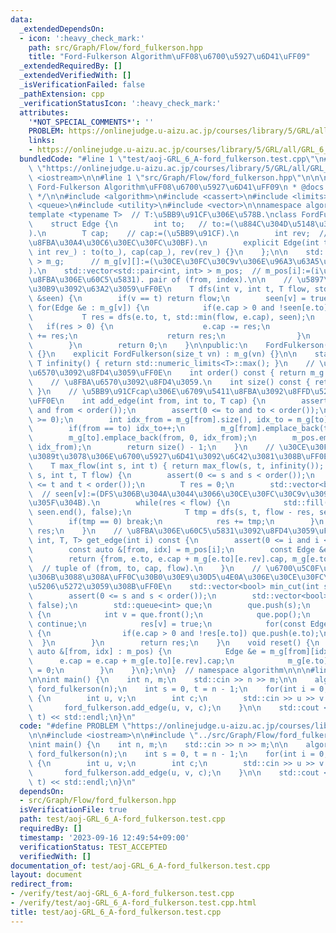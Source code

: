 ```yaml
---
data:
  _extendedDependsOn:
  - icon: ':heavy_check_mark:'
    path: src/Graph/Flow/ford_fulkerson.hpp
    title: "Ford-Fulkerson Algorithm\uFF08\u6700\u5927\u6D41\uFF09"
  _extendedRequiredBy: []
  _extendedVerifiedWith: []
  _isVerificationFailed: false
  _pathExtension: cpp
  _verificationStatusIcon: ':heavy_check_mark:'
  attributes:
    '*NOT_SPECIAL_COMMENTS*': ''
    PROBLEM: https://onlinejudge.u-aizu.ac.jp/courses/library/5/GRL/all/GRL_6_A
    links:
    - https://onlinejudge.u-aizu.ac.jp/courses/library/5/GRL/all/GRL_6_A
  bundledCode: "#line 1 \"test/aoj-GRL_6_A-ford_fulkerson.test.cpp\"\n#define PROBLEM\
    \ \"https://onlinejudge.u-aizu.ac.jp/courses/library/5/GRL/all/GRL_6_A\"\n\n#include\
    \ <iostream>\n\n#line 1 \"src/Graph/Flow/ford_fulkerson.hpp\"\n\n\n\n/**\n * @brief\
    \ Ford-Fulkerson Algorithm\uFF08\u6700\u5927\u6D41\uFF09\n * @docs docs/Graph/Flow/ford_fulkerson.md\n\
    \ */\n\n#include <algorithm>\n#include <cassert>\n#include <limits>\n#include\
    \ <queue>\n#include <utility>\n#include <vector>\n\nnamespace algorithm {\n\n\
    template <typename T>  // T:\u5BB9\u91CF\u306E\u578B.\nclass FordFulkerson {\n\
    \    struct Edge {\n        int to;   // to:=(\u884C\u304D\u5148\u30CE\u30FC\u30C9\
    ).\n        T cap;    // cap:=(\u5BB9\u91CF).\n        int rev;  // rev:=(\u9006\
    \u8FBA\u30A4\u30C6\u30EC\u30FC\u30BF).\n        explicit Edge(int to_, T cap_,\
    \ int rev_) : to(to_), cap(cap_), rev(rev_) {}\n    };\n\n    std::vector<std::vector<Edge>\
    \ > m_g;      // m_g[v][]:=(\u30CE\u30FC\u30C9v\u306E\u96A3\u63A5\u30EA\u30B9\u30C8\
    ).\n    std::vector<std::pair<int, int> > m_pos;  // m_pos[i]:=(i\u756A\u76EE\u306E\
    \u8FBA\u306E\u60C5\u5831). pair of (from, index).\n\n    // \u5897\u52A0\u30D1\
    \u30B9\u3092\u63A2\u3059\uFF0E\n    T dfs(int v, int t, T flow, std::vector<bool>\
    \ &seen) {\n        if(v == t) return flow;\n        seen[v] = true;\n       \
    \ for(Edge &e : m_g[v]) {\n            if(e.cap > 0 and !seen[e.to]) {\n     \
    \           T res = dfs(e.to, t, std::min(flow, e.cap), seen);\n             \
    \   if(res > 0) {\n                    e.cap -= res;\n                    m_g[e.to][e.rev].cap\
    \ += res;\n                    return res;\n                }\n            }\n\
    \        }\n        return 0;\n    }\n\npublic:\n    FordFulkerson() : FordFulkerson(0)\
    \ {}\n    explicit FordFulkerson(size_t vn) : m_g(vn) {}\n\n    static constexpr\
    \ T infinity() { return std::numeric_limits<T>::max(); }\n    // \u30CE\u30FC\u30C9\
    \u6570\u3092\u8FD4\u3059\uFF0E\n    int order() const { return m_g.size(); }\n\
    \    // \u8FBA\u6570\u3092\u8FD4\u3059.\n    int size() const { return m_pos.size();\
    \ }\n    // \u5BB9\u91CFcap\u306E\u6709\u5411\u8FBA\u3092\u8FFD\u52A0\u3059\u308B\
    \uFF0E\n    int add_edge(int from, int to, T cap) {\n        assert(0 <= from\
    \ and from < order());\n        assert(0 <= to and to < order());\n        assert(cap\
    \ >= 0);\n        int idx_from = m_g[from].size(), idx_to = m_g[to].size();\n\
    \        if(from == to) idx_to++;\n        m_g[from].emplace_back(to, cap, idx_to);\n\
    \        m_g[to].emplace_back(from, 0, idx_from);\n        m_pos.emplace_back(from,\
    \ idx_from);\n        return size() - 1;\n    }\n    // \u30CE\u30FC\u30C9s\u304B\
    \u3089t\u3078\u306E\u6700\u5927\u6D41\u3092\u6C42\u3081\u308B\uFF0EO(F*|E|).\n\
    \    T max_flow(int s, int t) { return max_flow(s, t, infinity()); }\n    T max_flow(int\
    \ s, int t, T flow) {\n        assert(0 <= s and s < order());\n        assert(0\
    \ <= t and t < order());\n        T res = 0;\n        std::vector<bool> seen(order());\
    \  // seen[v]:=(DFS\u306B\u304A\u3044\u3066\u30CE\u30FC\u30C9v\u3092\u8ABF\u3079\
    \u305F\u304B).\n        while(res < flow) {\n            std::fill(seen.begin(),\
    \ seen.end(), false);\n            T tmp = dfs(s, t, flow - res, seen);\n    \
    \        if(tmp == 0) break;\n            res += tmp;\n        }\n        return\
    \ res;\n    }\n    // \u8FBA\u306E\u60C5\u5831\u3092\u8FD4\u3059\uFF0E\n    std::tuple<int,\
    \ int, T, T> get_edge(int i) const {\n        assert(0 <= i and i < size());\n\
    \        const auto &[from, idx] = m_pos[i];\n        const Edge &e = m_g[from][idx];\n\
    \        return {from, e.to, e.cap + m_g[e.to][e.rev].cap, m_g[e.to][e.rev].cap};\
    \  // tuple of (from, to, cap, flow).\n    }\n    // \u6700\u5C0F\u30AB\u30C3\u30C8\
    \u306B\u3088\u308A\uFF0C\u30B0\u30E9\u30D5\u4E0A\u306E\u30CE\u30FC\u30C9\u3092\
    \u5206\u5272\u3059\u308B\uFF0E\n    std::vector<bool> min_cut(int s) const {\n\
    \        assert(0 <= s and s < order());\n        std::vector<bool> res(order(),\
    \ false);\n        std::queue<int> que;\n        que.push(s);\n        while(!que.empty())\
    \ {\n            int v = que.front();\n            que.pop();\n            if(res[v])\
    \ continue;\n            res[v] = true;\n            for(const Edge &e : m_g[v])\
    \ {\n                if(e.cap > 0 and !res[e.to]) que.push(e.to);\n          \
    \  }\n        }\n        return res;\n    }\n    void reset() {\n        for(const\
    \ auto &[from, idx] : m_pos) {\n            Edge &e = m_g[from][idx];\n      \
    \      e.cap = e.cap + m_g[e.to][e.rev].cap;\n            m_g[e.to][e.rev].cap\
    \ = 0;\n        }\n    }\n};\n\n}  // namespace algorithm\n\n\n#line 6 \"test/aoj-GRL_6_A-ford_fulkerson.test.cpp\"\
    \n\nint main() {\n    int n, m;\n    std::cin >> n >> m;\n\n    algorithm::FordFulkerson<int>\
    \ ford_fulkerson(n);\n    int s = 0, t = n - 1;\n    for(int i = 0; i < m; ++i)\
    \ {\n        int u, v;\n        int c;\n        std::cin >> u >> v >> c;\n\n \
    \       ford_fulkerson.add_edge(u, v, c);\n    }\n\n    std::cout << ford_fulkerson.max_flow(s,\
    \ t) << std::endl;\n}\n"
  code: "#define PROBLEM \"https://onlinejudge.u-aizu.ac.jp/courses/library/5/GRL/all/GRL_6_A\"\
    \n\n#include <iostream>\n\n#include \"../src/Graph/Flow/ford_fulkerson.hpp\"\n\
    \nint main() {\n    int n, m;\n    std::cin >> n >> m;\n\n    algorithm::FordFulkerson<int>\
    \ ford_fulkerson(n);\n    int s = 0, t = n - 1;\n    for(int i = 0; i < m; ++i)\
    \ {\n        int u, v;\n        int c;\n        std::cin >> u >> v >> c;\n\n \
    \       ford_fulkerson.add_edge(u, v, c);\n    }\n\n    std::cout << ford_fulkerson.max_flow(s,\
    \ t) << std::endl;\n}\n"
  dependsOn:
  - src/Graph/Flow/ford_fulkerson.hpp
  isVerificationFile: true
  path: test/aoj-GRL_6_A-ford_fulkerson.test.cpp
  requiredBy: []
  timestamp: '2023-09-16 12:49:54+09:00'
  verificationStatus: TEST_ACCEPTED
  verifiedWith: []
documentation_of: test/aoj-GRL_6_A-ford_fulkerson.test.cpp
layout: document
redirect_from:
- /verify/test/aoj-GRL_6_A-ford_fulkerson.test.cpp
- /verify/test/aoj-GRL_6_A-ford_fulkerson.test.cpp.html
title: test/aoj-GRL_6_A-ford_fulkerson.test.cpp
---
```

